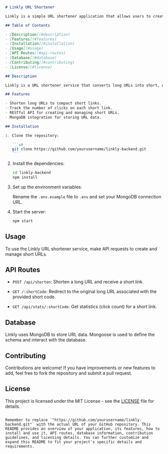 ````markdown
# Linkly URL Shortener

Linkly is a simple URL shortener application that allows users to create shortened URLs for long links. This repository contains the backend code for the Linkly application.

## Table of Contents

- [Description](#description)
- [Features](#features)
- [Installation](#installation)
- [Usage](#usage)
- [API Routes](#api-routes)
- [Database](#database)
- [Contributing](#contributing)
- [License](#license)

## Description

Linkly is a URL shortener service that converts long URLs into short, easy-to-share links. It's built using Node.js and MongoDB.

## Features

- Shorten long URLs to compact short links.
- Track the number of clicks on each short link.
- RESTful API for creating and managing short URLs.
- MongoDB integration for storing URL data.

## Installation

1. Clone the repository:

   ```sh
   git clone https://github.com/yourusername/linkly-backend.git
   ```
````

2. Install the dependencies:

   ```sh
   cd linkly-backend
   npm install
   ```

3. Set up the environment variables:

   Rename the `.env.example` file to `.env` and set your MongoDB connection URL.

4. Start the server:

   ```sh
   npm start
   ```

## Usage

To use the Linkly URL shortener service, make API requests to create and manage short URLs.

## API Routes

- `POST /api/shorten`: Shorten a long URL and receive a short link.

- `GET /:shortCode`: Redirect to the original long URL associated with the provided short code.

- `GET /api/stats/:shortCode`: Get statistics (click count) for a short link.

## Database

Linkly uses MongoDB to store URL data. Mongoose is used to define the schema and interact with the database.

## Contributing

Contributions are welcome! If you have improvements or new features to add, feel free to fork the repository and submit a pull request.

## License

This project is licensed under the MIT License - see the [LICENSE](LICENSE) file for details.

```

Remember to replace `"https://github.com/yourusername/linkly-backend.git"` with the actual URL of your GitHub repository. This README provides an overview of your application, its features, how to install and use it, API routes, database information, contribution guidelines, and licensing details. You can further customize and expand this README to fit your project's specific details and requirements.
```
